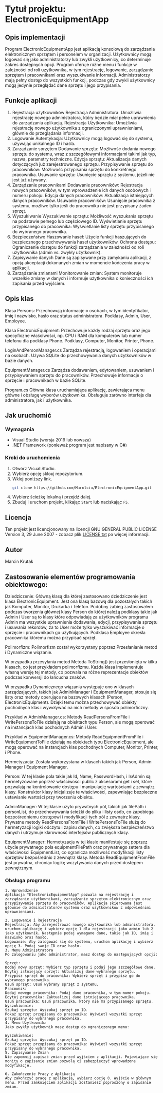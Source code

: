 # Tytuł projektu: ElectronicEquipmentApp

## Opis implementacji
Program ElectronicEquipmentApp jest aplikacją konsolową do zarządzania elektronicznym sprzętem i personelem w organizacji. Użytkownicy mogą logować się jako administratorzy lub zwykli użytkownicy, co determinuje zakres dostępnych opcji. Program oferuje różne menu i funkcje w zależności od roli użytkownika, w tym rejestrację, logowanie, zarządzanie sprzętem i pracownikami oraz wyszukiwanie informacji. Administratorzy mają pełny dostęp do wszystkich funkcji, podczas gdy zwykli użytkownicy mogą jedynie przeglądać dane sprzętu i jego przypisania.

## Funkcje aplikacji
1. Rejestracja użytkowników
Rejestracja Administratora: Umożliwia rejestrację nowego administratora, który będzie miał pełne uprawnienia do zarządzania aplikacją.
Rejestracja Użytkownika: Umożliwia rejestrację nowego użytkownika z ograniczonymi uprawnieniami, głównie do przeglądania informacji.
2. Logowanie
Autentykacja: Użytkownicy mogą logować się do systemu, używając unikalnego ID i hasła.
3. Zarządzanie sprzętem
Dodawanie sprzętu: Możliwość dodania nowego sprzętu do systemu, wraz z szczegółowymi informacjami takimi jak typ, nazwa, parametry techniczne.
Edycja sprzętu: Aktualizacja danych dotyczących już zarejestrowanego sprzętu.
Przypisywanie sprzętu do pracowników: Możliwość przypisania sprzętu do konkretnego pracownika.
Usuwanie sprzętu: Usunięcie sprzętu z systemu, jeżeli nie jest już używany.
4. Zarządzanie pracownikami
Dodawanie pracowników: Rejestracja nowych pracowników, w tym wprowadzenie ich danych osobowych i numeru pokoju.
Edycja danych pracowników: Aktualizacja istniejących danych pracowników.
Usuwanie pracowników: Usunięcie pracownika z systemu, możliwe tylko jeśli do pracownika nie jest przypisany żaden sprzęt.
5. Wyszukiwanie
Wyszukiwanie sprzętu: Możliwość wyszukania sprzętu na podstawie pełnego lub częściowego ID.
Wyświetlanie sprzętu przypisanego do pracownika: Wyświetlanie listy sprzętu przypisanego do wybranego pracownika.
6. Bezpieczeństwo
Haszowanie haseł: Użycie funkcji haszujących do bezpiecznego przechowywania haseł użytkowników.
Ochrona dostępu: Ograniczenie dostępu do funkcji zarządzania w zależności od roli użytkownika (admin vs. zwykły użytkownik).
7. Zapisywanie danych
Dane są zapisywane przy zamykaniu aplikacji, z opcją akceptacji dokonanych zmian w momencie kończenia pracy w aplikacji.
8. Zarządzanie zmianami
Monitorowanie zmian: System monitoruje wszelkie zmiany w danych i informuje użytkownika o konieczności ich zapisania przed wyjściem.

## Opis klas
Klasa Persons: Przechowują informacje o osobach, w tym identyfikator, imię i nazwisko, hasło oraz status administratora.
Podklasy, Admin, User, Employee.

Klasa ElectronicEquipment: Przechowuje każdy rodzaj sprzętu oraz jego specyficzne właściwości, np. CPU i RAM dla komputerów lub numer telefonu dla podklasy Phone.
Podklasy, Computer, Monitor, Printer, Phone.

LoginAndPersonManager.cs
Zarządza rejestracją, logowaniem i operacjami na osobach.
Używa SQLite do przechowywania danych użytkowników w bazie danych.

EquipmentManager.cs
Zarządza dodawaniem, edytowaniem, usuwaniem i przypisywaniem sprzętu do pracowników.
Przechowuje informacje o sprzęcie i pracownikach w bazie SQLite.

Program.cs
Główna klasa uruchamiająca aplikację, zawierająca menu główne i obsługę wyborów użytkownika.
Obsługuje zarówno interfejs dla administratora, jak i użytkownika.

## Jak uruchomić

### Wymagania
- Visual Studio (wersja 2019 lub nowsza)
- .NET Framework (ponieważ program jest napisany w C#)

### Kroki do uruchomienia
1. Otwórz Visual Studio.
2. Wybierz opcję sklouj repozytorium.
3. Wklej poniższy link.
    ```sh
    git clone https://github.com/Marolciu/ElectronicEquipmentApp.git
    ```
4. Wybierz ścieżkę lokalną i przejdź dalej.
5. Zbuduj i uruchom projekt, klikając `Start` lub naciskając `F5`.

## Licencja
Ten projekt jest licencjonowany na licencji GNU GENERAL PUBLIC LICENSE Version 3, 29 June 2007 - zobacz plik [LICENSE.txt](LICENSE.txt) po więcej informacji.

## Autor
Marcin Krutak

## Zastosowanie elementów programowania obiektowego:
Dziedziczenie: Główną klasą dla której zastosowano dziedziczenie jest klasa ElectronicEquipment. Jest ona klasą bazową dla pozostałych takich jak Komputer, Monitor, Drukarka i Telefon. Podobny zabieg zastosowałem podczas tworzenia głównej klasy Person do której należą podklasy takie jak Admin i User są to klasy które odpowiadają za użytkowników programu Admin ma wszystkie uprawnienia dodawania, edycji, przypisywania sprzętu i usuwania rekordów, za to User może tylko wyszukiwać informacje o sprzęcie i pracownikach go użytkujących. Podklasa Employee określa pracownika któremu można przypisać sprzęt.

Polimorfizm: Polimorfizm został wykorzystany poprzez Przesłanianie metod i Dynamiczne wiązanie.

W przypadku przesyłania metod Metoda ToString() jest przesłonięta w kilku klasach, co jest przykładem polimorfizmu. Każda klasa implementuje własną wersję tej metody, co pozwala na różne reprezentacje obiektów podczas konwersji do łańcucha znaków.

W przypadku Dynamicznego wiązania występuje ono w klasach zarządzających, takich jak AdminManager i EquipmentManager, stosuje się listy oraz metody operujące na bazowych klasach (Person, ElectronicEquipment). Dzięki temu można przechowywać obiekty pochodnych klas i wywoływać na nich metody w sposób polimorficzny.

Przykład w AdminManager.cs:
Metody ReadPersonsFromFile i WritePersonsToFile działają na obiektach typu Person, ale mogą operować na instancjach klas pochodnych Admin i User.

Przykład w EquipmentManager.cs:
Metody ReadEquipmentFromFile i WriteEquipmentToFile działają na obiektach typu ElectronicEquipment, ale mogą operować na instancjach klas pochodnych Computer, Monitor, Printer, i Phone.

Hermetyzacja: Została wykorzystana w klasach takich jak Person, Admin Manager i Equipment Manager.

Person: W tej klasie pola takie jak Id, Name, PasswordHash, i IsAdmin są hermetyzowane poprzez właściwości public z akcesorami get i set, które pozwalają na kontrolowanie dostępu i manipulację wartościami z zewnątrz klasy. Konstruktor klasy inicjalizuje te właściwości, zapewniając bezpieczne ustawianie wartości przy tworzeniu obiektu.

AdminManager: W tej klasie użyto prywatnych pól, takich jak filePath i personList, do przechowywania ścieżki do pliku i listy osób, co zapobiega bezpośredniemu dostępowi i modyfikacji tych pól z zewnątrz klasy. Prywatne metody ReadPersonsFromFile i WritePersonsToFile służą do hermetyzacji logiki odczytu i zapisu danych, co zwiększa bezpieczeństwo danych i utrzymuje klarowność interfejsów publicznych klasy.

EquipmentManager: Hermetyzacja w tej klasie manifestuje się poprzez użycie prywatnego pola equipmentFilePath oraz prywatnego settera dla właściwości EquipmentList, co ogranicza możliwość modyfikacji listy sprzętów bezpośrednio z zewnątrz klasy. Metoda ReadEquipmentFromFile jest prywatna, chroniąc logikę wczytywania danych przed dostępem zewnętrznym.

### Obsługa programu
```plaintext
1. Wprowadzenie
Aplikacja "ElectronicEquipmentApp" pozwala na rejestrację i zarządzanie użytkownikami, zarządzanie sprzętem elektronicznym oraz przypisywanie sprzętu do pracowników. Aplikacja skierowana jest głównie do administratorów systemu oraz użytkowników z odpowiednimi uprawnieniami.

2. Logowanie i Rejestracja
Rejestracja: Aby zarejestrować nowego użytkownika lub administratora, uruchom aplikację i wybierz opcję 1 dla rejestracji jako admin lub 2 jako użytkownik. Następnie podaj wymagane dane, takie jak ID, imię i nazwisko oraz hasło.
Logowanie: Aby zalogować się do systemu, uruchom aplikację i wybierz opcję 3. Podaj swoje ID oraz hasło.
3. Menu Administratora
Po zalogowaniu jako administrator, masz dostęp do następujących opcji:

Sprzęt:
Dodaj nowy sprzęt: Wybierz typ sprzętu i podaj jego szczegółowe dane.
Edytuj istniejący sprzęt: Aktualizuj dane wybranego sprzętu.
Przypisz sprzęt do pracownika: Wybierz sprzęt i przypisz go do wybranego pracownika.
Usuń sprzęt: Usuń wybrany sprzęt z systemu.
Pracownik:
Dodaj nowego pracownika: Podaj dane pracownika, w tym numer pokoju.
Edytuj pracownika: Zaktualizuj dane istniejącego pracownika.
Usuń pracownika: Usuń pracownika, który nie ma przypisanego sprzętu.
Wyszukiwanie:
Szukaj sprzętu: Wyszukaj sprzęt po ID.
Pokaż sprzęt przypisany do pracownika: Wyświetl wszystki sprzęt przypisany do wybranego pracownika.
4. Menu Użytkownika
Jako zwykły użytkownik masz dostęp do ograniczonego menu:

Wyszukiwanie:
Szukaj sprzętu: Wyszukaj sprzęt po ID.
Pokaż sprzęt przypisany do pracownika: Wyświetl wszystki sprzęt przypisany do wybranego pracownika.
5. Zapisywanie Zmian
Nie zapomnij zapisać zmian przed wyjściem z aplikacji. Pojawiające się monity o zapisanie zmian pozwolą ci zabezpieczyć wprowadzone modyfikacje.

6. Zakończenie Pracy z Aplikacją
Aby zakończyć pracę z aplikacją, wybierz opcję 0. Wyjście w głównym menu. Przed zamknięciem aplikacji zostaniesz poproszony o zapisanie zmian.
